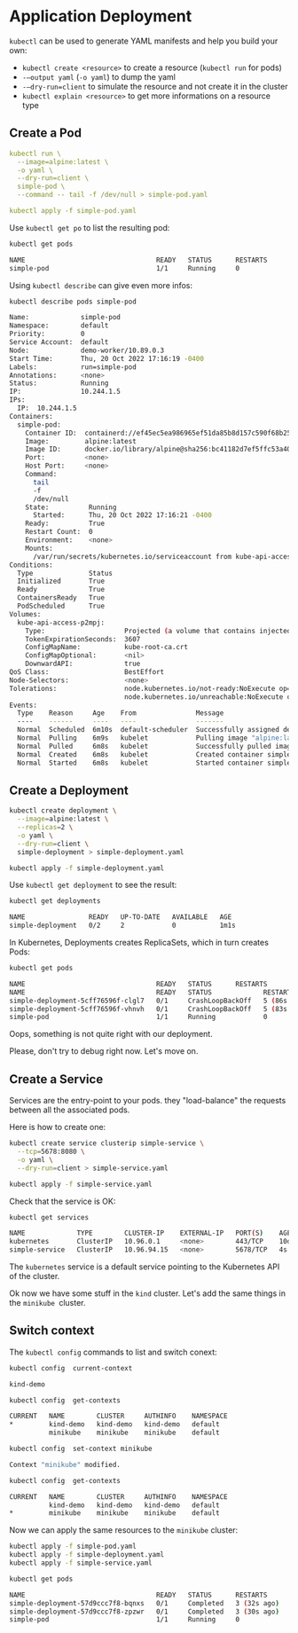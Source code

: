 # Application Deployment

`kubectl` can be used to generate YAML manifests and help you build your own:

- `kubectl create <resource>` to create a resource (`kubectl run` for pods)
- `-–output yaml` (`-o yaml`) to dump the yaml
- `-–dry-run=client` to simulate the resource and not create it in the cluster
- `kubectl explain <resource>` to get more informations on a resource type

## Create a Pod

```yaml title="simple_pod"
kubectl run \
  --image=alpine:latest \
  -o yaml \
  --dry-run=client \
  simple-pod \
  --command -- tail -f /dev/null > simple-pod.yaml

kubectl apply -f simple-pod.yaml
```

Use `kubectl get po` to list the resulting pod:

```bash
kubectl get pods
```
```bash title="output"
NAME                                 READY   STATUS      RESTARTS      AGE
simple-pod                           1/1     Running     0             23s
```

Using `kubectl describe` can give even more infos:
```bash
kubectl describe pods simple-pod
```
```bash title="output"
Name:             simple-pod
Namespace:        default
Priority:         0
Service Account:  default
Node:             demo-worker/10.89.0.3
Start Time:       Thu, 20 Oct 2022 17:16:19 -0400
Labels:           run=simple-pod
Annotations:      <none>
Status:           Running
IP:               10.244.1.5
IPs:
  IP:  10.244.1.5
Containers:
  simple-pod:
    Container ID:  containerd://ef45ec5ea986965ef51da85b8d157c590f68b252114248f4339d0be35feeccfd
    Image:         alpine:latest
    Image ID:      docker.io/library/alpine@sha256:bc41182d7ef5ffc53a40b044e725193bc10142a1243f395ee852a8d9730fc2ad
    Port:          <none>
    Host Port:     <none>
    Command:
      tail
      -f
      /dev/null
    State:          Running
      Started:      Thu, 20 Oct 2022 17:16:21 -0400
    Ready:          True
    Restart Count:  0
    Environment:    <none>
    Mounts:
      /var/run/secrets/kubernetes.io/serviceaccount from kube-api-access-p2mpj (ro)
Conditions:
  Type              Status
  Initialized       True
  Ready             True
  ContainersReady   True
  PodScheduled      True
Volumes:
  kube-api-access-p2mpj:
    Type:                    Projected (a volume that contains injected data from multiple sources)
    TokenExpirationSeconds:  3607
    ConfigMapName:           kube-root-ca.crt
    ConfigMapOptional:       <nil>
    DownwardAPI:             true
QoS Class:                   BestEffort
Node-Selectors:              <none>
Tolerations:                 node.kubernetes.io/not-ready:NoExecute op=Exists for 300s
                             node.kubernetes.io/unreachable:NoExecute op=Exists for 300s
Events:
  Type    Reason     Age    From               Message
  ----    ------     ----   ----               -------
  Normal  Scheduled  6m10s  default-scheduler  Successfully assigned default/simple-pod to demo-worker
  Normal  Pulling    6m9s   kubelet            Pulling image "alpine:latest"
  Normal  Pulled     6m8s   kubelet            Successfully pulled image "alpine:latest" in 422.571559ms
  Normal  Created    6m8s   kubelet            Created container simple-pod
  Normal  Started    6m8s   kubelet            Started container simple-pod
```

## Create a Deployment

```bash
kubectl create deployment \
  --image=alpine:latest \
  --replicas=2 \
  -o yaml \
  --dry-run=client \
  simple-deployment > simple-deployment.yaml

kubectl apply -f simple-deployment.yaml
```

Use `kubectl get deployment` to see the result:

```bash
kubectl get deployments
```
```bash title="output"
NAME                READY   UP-TO-DATE   AVAILABLE   AGE
simple-deployment   0/2     2            0           1m1s
```

In Kubernetes, Deployments creates ReplicaSets, which in turn creates Pods:
```bash
kubectl get pods
```
```bash title="output"
NAME                                 READY   STATUS      RESTARTS      AGE
NAME                                 READY   STATUS             RESTARTS      AGE
simple-deployment-5cff76596f-clgl7   0/1     CrashLoopBackOff   5 (86s ago)   1m35s
simple-deployment-5cff76596f-vhnvh   0/1     CrashLoopBackOff   5 (83s ago)   1m35s
simple-pod                           1/1     Running            0             3m30s
```

Oops, something is not quite right with our deployment.

Please, don't try to debug right now. Let's move on.

## Create a Service

Services are the entry-point to your pods. they "load-balance" the requests between all the associated pods.

Here is how to create one:

```bash
kubectl create service clusterip simple-service \
  --tcp=5678:8080 \
  -o yaml \
  --dry-run=client > simple-service.yaml

kubectl apply -f simple-service.yaml
```

Check that the service is OK:

```bash
kubectl get services
```
```bash title="output"
NAME             TYPE        CLUSTER-IP    EXTERNAL-IP   PORT(S)    AGE
kubernetes       ClusterIP   10.96.0.1     <none>        443/TCP    10d
simple-service   ClusterIP   10.96.94.15   <none>        5678/TCP   4s
```

The `kubernetes` service is a default service pointing to the Kubernetes API of the cluster.

Ok now we have some stuff in the `kind` cluster. Let's add the same things in the `minikube `cluster.

## Switch context

The `kubectl config` commands to list and switch conext:

```bash
kubectl config  current-context
```
```bash title="output"
kind-demo
```
```bash
kubectl config  get-contexts
```
```bash title="output"
CURRENT   NAME        CLUSTER     AUTHINFO    NAMESPACE
*         kind-demo   kind-demo   kind-demo   default
          minikube    minikube    minikube    default
```
```bash
kubectl config  set-context minikube
```
```bash title="output"
Context "minikube" modified.
```
```bash
kubectl config  get-contexts
```
```bash title="output"
CURRENT   NAME        CLUSTER     AUTHINFO    NAMESPACE
          kind-demo   kind-demo   kind-demo   default
*         minikube    minikube    minikube    default
```

Now we can apply the same resources to the `minikube` cluster:

```bash
kubectl apply -f simple-pod.yaml
kubectl apply -f simple-deployment.yaml
kubectl apply -f simple-service.yaml
```
```bash
kubectl get pods
```
```bash title="output"
NAME                                 READY   STATUS      RESTARTS      AGE
simple-deployment-57d9ccc7f8-bqnxs   0/1     Completed   3 (32s ago)   49s
simple-deployment-57d9ccc7f8-zpzwr   0/1     Completed   3 (30s ago)   49s
simple-pod                           1/1     Running     0             67s
```